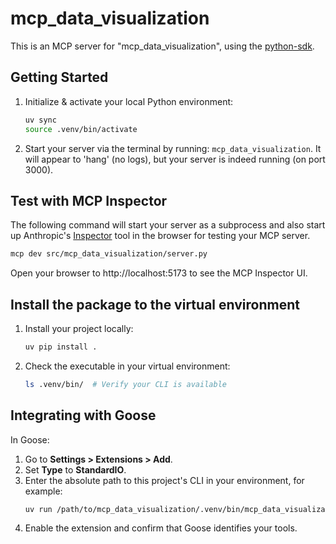 # mcp_data_visualization

This is an MCP server for "mcp_data_visualization", using the [python-sdk](https://github.com/modelcontextprotocol/python-sdk).

## Getting Started

1. Initialize & activate your local Python environment:
   ```bash
   uv sync 
   source .venv/bin/activate
   ```

2. Start your server via the terminal by running: `mcp_data_visualization`. It will appear to 'hang' (no logs), but your server is indeed running (on port 3000).

## Test with MCP Inspector

The following command will start your server as a subprocess and also start up Anthropic's [Inspector](https://modelcontextprotocol.io/docs/tools/inspector) tool in the browser for testing your MCP server.

```bash
mcp dev src/mcp_data_visualization/server.py
```

Open your browser to http://localhost:5173 to see the MCP Inspector UI.

## Install the package to the virtual environment
1. Install your project locally:

   ```bash
   uv pip install .
   ```

2. Check the executable in your virtual environment:

   ```bash
   ls .venv/bin/  # Verify your CLI is available
   ```
   
## Integrating with Goose

In Goose:
1. Go to **Settings > Extensions > Add**.
2. Set **Type** to **StandardIO**.
3. Enter the absolute path to this project's CLI in your environment, for example:
   ```bash
   uv run /path/to/mcp_data_visualization/.venv/bin/mcp_data_visualization
   ```
4. Enable the extension and confirm that Goose identifies your tools.
